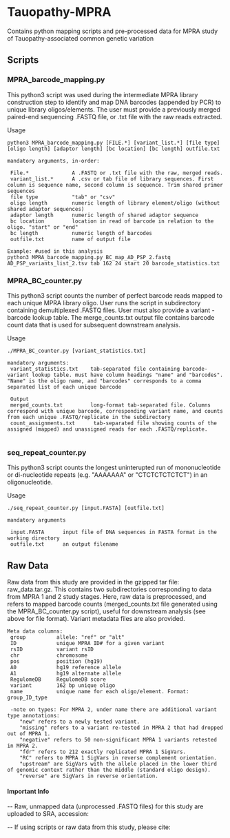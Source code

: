 # Tauopathy-MPRA
Contains python mapping scripts and pre-processed data for MPRA study of Tauopathy-associated common genetic variation

## Scripts

### MPRA_barcode_mapping.py

This python3 script was used during the intermediate MPRA library construction step to identify and map DNA barcodes (appended by PCR) to unique library oligos/elements. The user must provide a previously merged paired-end sequencing .FASTQ file, or .txt file with the raw reads extracted.

Usage
```
python3 MPRA_barcode_mapping.py [FILE.*] [variant_list.*] [file type] [oligo length] [adaptor length] [bc location] [bc length] outfile.txt

mandatory arguments, in-order:

 File.*              A .FASTQ or .txt file with the raw, merged reads.
 variant_list.*      A .csv or tab file of library sequences. First column is sequence name, second column is sequence. Trim shared primer sequences
 file type           "tab" or "csv"
 oligo length        numeric length of library element/oligo (without shared adaptor sequences)
 adaptor length      numeric length of shared adaptor sequence
 bc location         location in read of barcode in relation to the oligo. "start" or "end"
 bc length           numeric length of barcodes
 outfile.txt         name of output file

Example: #used in this analysis
python3 MPRA_barcode_mapping.py BC_map_AD_PSP_2.fastq AD_PSP_variants_list_2.tsv tab 162 24 start 20 barcode_statistics.txt

```

### MPRA_BC_counter.py
This python3 script counts the number of perfect barcode reads mapped to each unique MPRA library oligo. User runs the script in subdirectory containing demultiplexed .FASTQ files. User must also provide a variant - barcode lookup table. The merge_counts.txt output file contains barcode count data that is used for subsequent downstream analysis. 

Usage

```
./MPRA_BC_counter.py [variant_statistics.txt]

mandatory arguments:
 variant_statistics.txt    tab-separated file containing barcode-variant lookup table. must have column headings "name" and "barcodes". "Name" is the oligo name, and "barcodes" corresponds to a comma separated list of each unique barcode
 
 Output
 merged_counts.txt         long-format tab-separated file. Columns correspond with unique barcode, corresponding variant name, and counts from each unique .FASTQ/replicate in the subdirectory
 count_assignments.txt      tab-separated file showing counts of the assigned (mapped) and unassigned reads for each .FASTQ/replicate.
 
 ```

### seq_repeat_counter.py
This python3 script counts the longest uninterupted run of mononucleotide or di-nucleotide repeats (e.g. "AAAAAAA" or "CTCTCTCTCTCT") in an oligonucleotide.

Usage

```
./seq_repeat_counter.py [input.FASTA] [outfile.txt]

mandatory arguments
 
 input.FASTA      input file of DNA sequences in FASTA format in the working directory
 outfile.txt      an output filename
 ````
  

## Raw Data
Raw data from this study are provided in the gzipped tar file: raw_data.tar.gz. This contains two subdirectories corresponding to data from MPRA 1 and 2 study stages. Here, raw data is preprocessed, and refers to mapped barcode counts (merged_counts.txt file generated using the MPRA_BC_counter.py script), useful for downstream analysis (see above for file format). Variant metadata files are also provided.

```
Meta data columns:
 group          allele: "ref" or "alt"
 ID             unique MPRA ID# for a given variant
 rsID           variant rsID
 chr            chromosome
 pos            position (hg19)
 A0             hg19 reference allele
 A1             hg19 alternate allele
 RegulomeDB     RegulomeDB score 
 variant        162 bp unique oligo
 name           unique name for each oligo/element. Format: group_ID_type
 
 -note on types: For MPRA 2, under name there are additional variant type annotations: 
    "new" refers to a newly tested variant. 
    "missing" refers to a variant re-tested in MPRA 2 that had dropped out of MPRA 1. 
    "negative" refers to 50 non-significant MPRA 1 variants retested in MPRA 2. 
    "fdr" refers to 212 exactly replicated MPRA 1 SigVars. 
    "RC" refers to MPRA 1 SigVars in reverse complement orientation. 
    "upstream" are SigVars with the allele placed in the lower third of genomic context rather than the middle (standard oligo design). 
    "reverse" are SigVars in reverse orientation.
```

#### Important Info
-- Raw, unmapped data (unprocessed .FASTQ files) for this study are uploaded to SRA, accession: 

-- If using scripts or raw data from this study, please cite:
